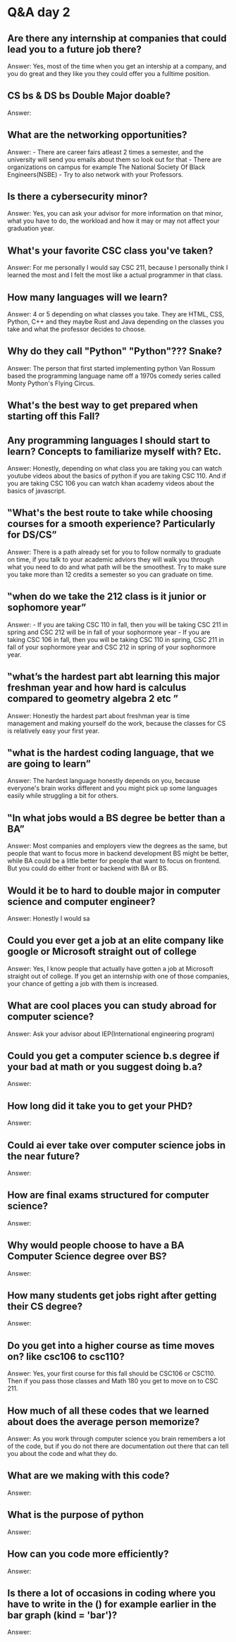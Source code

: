 # Q&A day 2

## Are there any internship at companies that could lead you to a future job there?
Answer: Yes, most of the time when you get an intership at a company, and you do great and they like you they
could offer you a fulltime position.

## CS bs & DS bs Double Major doable?
Answer:

## What are the networking opportunities?
Answer: - There are career fairs atleast 2 times a semester, and the university will send you emails about them so look out for that
        - There are organizations on campus for example The National Society Of Black Engineers(NSBE) 
        - Try to also network with your Professors.
        
## Is there a cybersecurity minor?
Answer: Yes, you can ask your advisor for more information on that minor, what you have to do, the workload and
        how it may or may not affect your graduation year.

## What's your favorite CSC class you've taken?
Answer: For me personally I would say CSC 211, because I personally think I learned the most and 
        I felt the most like a actual programmer in that class. 

## How many languages will we learn?
Answer: 4 or 5 depending on what classes you take. They are HTML, CSS, Python, C++ and they maybe Rust and Java depending on the classes
        you take and what the professor decides to choose.

## Why do they call "Python" "Python"??? Snake? 
Answer: The person that first started implementing python Van Rossum based the programming language name off a 
        1970s comedy series called Monty Python's Flying Circus.

## What's the best way to get prepared when starting off this Fall? 
## Any programming languages I should start to learn? Concepts to familiarize myself with? Etc.
Answer: Honestly, depending on what class you are taking you can watch youtube videos about 
        the basics of python if you are taking CSC 110. And if you are taking CSC 106 you can watch khan academy videos about 
        the basics of javascript.

## ‟What's the best route to take while choosing courses for a smooth experience? Particularly for DS/CS”
Answer: There is a path already set for you to follow normally to graduate on time, if you talk to your academic adviors they will
        walk you through what you need to do and what path will be the smoothest. Try to make sure you take more than 12 credits 
        a semester so you can graduate on time.

## ‟when do we take the 212 class is it junior or sophomore year”
Answer: - If you are taking CSC 110 in fall, then you will be taking CSC 211 in spring and CSC 212 will be in fall of your sophormore year
        - If you are taking CSC 106 in fall, then you will be taking CSC 110 in spring, CSC 211 in fall of your sophormore year and 
        CSC 212 in spring of your sophormore year.

## ‟what’s the hardest part abt learning this major freshman year and how hard is calculus compared to geometry algebra 2 etc ”
Answer: Honestly the hardest part about freshman year is time management and making yourself do the work, 
        because the classes for CS is relatively easy your first year.

## ‟what is the hardest coding language, that we are going to learn”
Answer: The hardest language honestly depends on you, because everyone's brain works different and you might pick up some languages easily
        while struggling a bit for others.

## ‟In what jobs would a BS degree be better than a BA”
Answer: Most companies and employers view the degrees as the same, but people that want to focus more in backend development BS might
        be better, while BA could be a little better for people that want to focus on frontend. But you could do either front or backend
        with BA or BS.
        
## Would it be to hard to double major in computer science and computer engineer?
Answer: Honestly I would sa

## Could you ever get a job at an elite company like google or Microsoft straight out of college
Answer: Yes, I know people that actually have gotten a job at Microsoft straight out of college. 
        If you get an internship with one of those companies, your chance of getting a job with them is increased.

## What are cool places you can study abroad for computer science?
Answer: Ask your advisor about IEP(International engineering program)

## Could you get a computer science b.s degree if your bad at math or you suggest doing b.a?
Answer:

## How long did it take you to get your PHD?
Answer:

## Could ai ever take over computer science jobs in the near future?
Answer:

## How are final exams structured for computer science?
Answer:

## Why would people choose to have a BA Computer Science degree over BS?
Answer:

## How many students get jobs right after getting their CS degree?
Answer:

## Do you get into a higher course as time moves on? like csc106 to csc110?
Answer: Yes, your first course for this fall should be CSC106 or CSC110. Then if you pass those classes and Math 180 you get to
        move on to CSC 211.

## How much of all these codes that we learned about does the average person memorize? 
Answer: As you work through computer science you brain remembers a lot of the code, but if you do not there are
        documentation out there that can tell you about the code and what they do.

## What are we making with this code?
Answer:

## What is the purpose of python
Answer:

## How can you code more efficiently?
Answer:

## Is there a lot of occasions in coding where you have to write in the () for example earlier in the bar graph (kind = 'bar')?
Answer:
